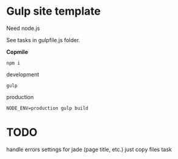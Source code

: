 Gulp site template
==

Need node.js

See tasks in gulpfile.js folder.

**Copmile**

    npm i

  development

    gulp

  production

    NODE_ENV=production gulp build

TODO
==

handle errors
settings for jade (page title, etc.)
just copy files task
